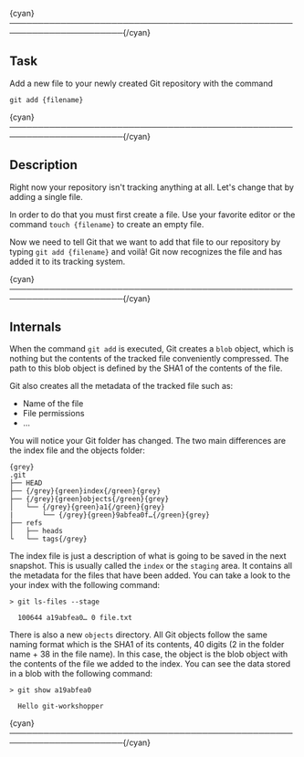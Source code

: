 {cyan}──────────────────────────────────────────────────────────────────────{/cyan}

## Task

Add a new file to your newly created Git repository with the command
```
git add {filename}
```

{cyan}──────────────────────────────────────────────────────────────────────{/cyan}

## Description

Right now your repository isn't tracking anything at all. Let's change that by adding a single file.

In order to do that you must first create a file. Use your favorite editor or the command `touch {filename}` to create an empty file.

Now we need to tell Git that we want to add that file to our repository by typing `git add {filename}` and voilà! Git now recognizes the file and has added it to its tracking system.

{cyan}──────────────────────────────────────────────────────────────────────{/cyan}

## Internals

When the command `git add` is executed, Git creates a `blob` object, which is nothing but the contents of the tracked file conveniently compressed. The path to this blob object is defined by the SHA1 of the contents of the file.

Git also creates all the metadata of the tracked file such as:
* Name of the file
* File permissions
* ...

You will notice your Git folder has changed. The two main differences are the index file and the objects folder:

    {grey}
    .git
    ├── HEAD
    ├── {/grey}{green}index{/green}{grey}
    ├── {/grey}{green}objects{/green}{grey}
    │   └── {/grey}{green}a1{/green}{grey}
    |       └── {/grey}{green}9abfea0f…{/green}{grey}
    ├── refs
    │   ├── heads
    └   └── tags{/grey}

The index file is just a description of what is going to be saved in the next snapshot. This is usually called the `index` or the `staging` area. It contains all the metadata for the files that have been added. You can take a look to the your index with the following command:

```
> git ls-files --stage

  100644 a19abfea0… 0 file.txt
```

There is also a new `objects` directory. All Git objects follow the same naming format which is the SHA1 of its contents, 40 digits (2 in the folder name + 38 in the file name). In this case, the object is the blob object with the contents of the file we added to the index. You can see the data stored in a blob with the following command:

```
> git show a19abfea0

  Hello git-workshopper
```
{cyan}──────────────────────────────────────────────────────────────────────{/cyan}
